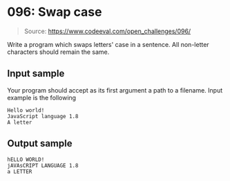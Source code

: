 # 096: Swap case

> Source: https://www.codeeval.com/open_challenges/096/

Write a program which swaps letters' case in a sentence. All non-letter characters should
remain the same.

## Input sample

Your program should accept as its first argument a path to a filename. Input example is the following

```
Hello world!
JavaScript language 1.8
A letter
```

## Output sample

```
hELLO WORLD!
jAVAsCRIPT LANGUAGE 1.8
a LETTER
```
